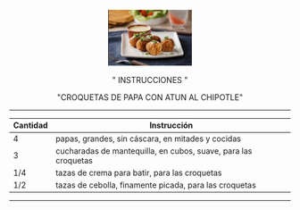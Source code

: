 <p align="center">
<img src="Croquetas.JPG" width="150">
</p>
<p align="center"> " INSTRUCCIONES " </p>
  
<p align="center"> "CROQUETAS DE PAPA CON ATUN AL CHIPOTLE" </p>

--------------------------------------------------------------------------  
| Cantidad| Instrucción                                                   |
| --------| --------------------------------------------------------------|
|  4      | papas, grandes, sin cáscara, en mitades y cocidas             |
|  3      | cucharadas de mantequilla, en cubos, suave, para las croquetas|
|  1/4    | tazas de crema para batir, para las croquetas                 |
|  1/2    | tazas de cebolla, finamente picada, para las croquetas        |
--------------------------------------------------------------------------


